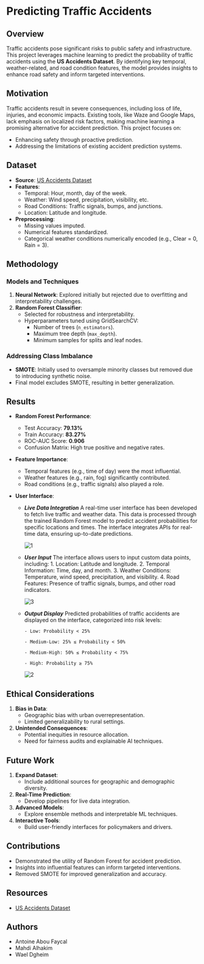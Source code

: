 # Predicting Traffic Accidents

## Overview
Traffic accidents pose significant risks to public safety and infrastructure. This project leverages machine learning to predict the probability of traffic accidents using the **US Accidents Dataset**. By identifying key temporal, weather-related, and road condition features, the model provides insights to enhance road safety and inform targeted interventions.

## Motivation
Traffic accidents result in severe consequences, including loss of life, injuries, and economic impacts. Existing tools, like Waze and Google Maps, lack emphasis on localized risk factors, making machine learning a promising alternative for accident prediction. This project focuses on:
- Enhancing safety through proactive prediction.
- Addressing the limitations of existing accident prediction systems.

## Dataset
- **Source**: [US Accidents Dataset](https://www.kaggle.com/sobhanmoosavi/us-accidents)
- **Features**:
  - Temporal: Hour, month, day of the week.
  - Weather: Wind speed, precipitation, visibility, etc.
  - Road Conditions: Traffic signals, bumps, and junctions.
  - Location: Latitude and longitude.
- **Preprocessing**:
  - Missing values imputed.
  - Numerical features standardized.
  - Categorical weather conditions numerically encoded (e.g., Clear = 0, Rain = 3).
 
## Methodology
### Models and Techniques
1. **Neural Network**: Explored initially but rejected due to overfitting and interpretability challenges.
2. **Random Forest Classifier**:
   - Selected for robustness and interpretability.
   - Hyperparameters tuned using GridSearchCV:
     - Number of trees (`n_estimators`).
     - Maximum tree depth (`max_depth`).
     - Minimum samples for splits and leaf nodes.

### Addressing Class Imbalance
- **SMOTE**: Initially used to oversample minority classes but removed due to introducing synthetic noise.
- Final model excludes SMOTE, resulting in better generalization.

## Results
- **Random Forest Performance**:
  - Test Accuracy: **79.13%**
  - Train Accuracy: **83.27%**
  - ROC-AUC Score: **0.906**
  - Confusion Matrix: High true positive and negative rates.
- **Feature Importance**:
  - Temporal features (e.g., time of day) were the most influential.
  - Weather features (e.g., rain, fog) significantly contributed.
  - Road conditions (e.g., traffic signals) also played a role.
 
- **User Interface**:
    - ***Live Data Integration***
        A real-time user interface has been developed to fetch live traffic and weather data. This data is processed through the trained 
        Random Forest model to predict accident probabilities for specific locations and times. The interface integrates APIs for real- 
        time data, ensuring up-to-date predictions.

      ![1](https://github.com/user-attachments/assets/3312748a-0f10-4e52-841e-294afbf12c7e)
      
    - ***User Input***
        The interface allows users to input custom data points, including:
          1. Location: Latitude and longitude.
          2. Temporal Information: Time, day, and month.
          3. Weather Conditions: Temperature, wind speed, precipitation, and visibility.
          4. Road Features: Presence of traffic signals, bumps, and other road indicators.

      ![3](https://github.com/user-attachments/assets/3397eb6a-83d6-43c1-a505-4fdbb6974160)

    - ***Output Display***
          Predicted probabilities of traffic accidents are displayed on the interface, categorized into risk levels:
      
          - Low: Probability < 25%
      
          - Medium-Low: 25% ≤ Probability < 50%
      
          - Medium-High: 50% ≤ Probability < 75%
      
          - High: Probability ≥ 75%

      ![2](https://github.com/user-attachments/assets/306ffe4b-c5ad-4d7d-acf1-354e8d512045)
  
## Ethical Considerations
1. **Bias in Data**:
   - Geographic bias with urban overrepresentation.
   - Limited generalizability to rural settings.
2. **Unintended Consequences**:
   - Potential inequities in resource allocation.
   - Need for fairness audits and explainable AI techniques.

## Future Work
1. **Expand Dataset**:
   - Include additional sources for geographic and demographic diversity.
2. **Real-Time Prediction**:
   - Develop pipelines for live data integration.
3. **Advanced Models**:
   - Explore ensemble methods and interpretable ML techniques.
4. **Interactive Tools**:
   - Build user-friendly interfaces for policymakers and drivers.

## Contributions
- Demonstrated the utility of Random Forest for accident prediction.
- Insights into influential features can inform targeted interventions.
- Removed SMOTE for improved generalization and accuracy.

## Resources
- [US Accidents Dataset](https://www.kaggle.com/sobhanmoosavi/us-accidents)

## Authors
- Antoine Abou Faycal
- Mahdi Alhakim
- Wael Dgheim

